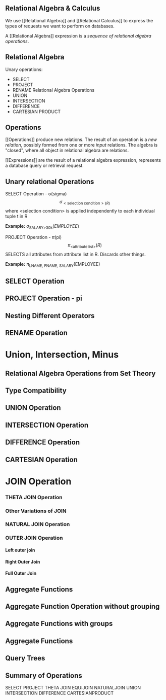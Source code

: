 ## Relational Algebra & Calculus
We use [[Relational Algebra]] and [[Relational Calculus]] to express the types of requests we want to perform on databases. 

A [[Relational Algebra]] expression is a *sequence of relational algebra operations*. 

## Relational Algebra

Unary operations:
- SELECT
- PROJECT
- RENAME
Relational Algebra Operations
- UNION
- INTERSECTION
- DIFFERENCE
- CARTESIAN PRODUCT

## Operations

[[Operations]] produce new relations. The result of an operation is a *new relation*, possibly formed from one or more *input* relations. The algebra is "closed", where all object in relational algebra are relations. 

[[Expressions]] are the result of a relational algebra expression, represents a database query or retrieval request. 

## Unary relational Operations

SELECT Operation - σ(sigma)
$$\sigma_{<\text{selection condition}>(R)}$$
where \<selection condition> is applied independently to each individual tuple t in R

**Example:**
$\sigma_{\text{SALARY>30k}}(EMPLOYEE)$

PROJECT Operation - $\pi$(pi)
$$\pi_{\text{<attribute list>}}(R)$$
SELECTS all attributes from attribute list in R. Discards other things. 

**Example:**
$\pi_{\text{LNAME, FNAME, SALARY}}(\text{EMPLOYEE})$

## SELECT Operation



## PROJECT Operation - pi



## Nesting Different Operators



## RENAME Operation



# Union, Intersection, Minus

## Relational Algebra Operations from Set Theory



## Type Compatibility



## UNION Operation



## INTERSECTION Operation



## DIFFERENCE Operation



## CARTESIAN Operation



# JOIN Operation



### THETA JOIN Operation



### Other Variations of JOIN



### NATURAL JOIN Operation



### OUTER JOIN Operation



#### Left outer join



#### Right Outer Join



#### Full Outer Join



## Aggregate Functions



## Aggregate Function Operation without grouping



## Aggregate Functions with groups



## Aggregate Functions



## Query Trees



## Summary of Operations

SELECT
PROJECT
THETA JOIN
EQUIJOIN
NATURALJOIN
UNION
INTERSECTION
DIFFERENCE
CARTESIANPRODUCT